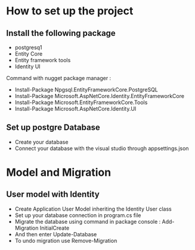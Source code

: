 # How to set up the project

## Install the following package 
- postgresq1
- Entity Core
- Entity framework tools
- Identity UI

Command with nugget package manager : 
- Install-Package Npgsql.EntityFrameworkCore.PostgreSQL
- Install-Package Microsoft.AspNetCore.Identity.EntityFrameworkCore
- Install-Package Microsoft.EntityFrameworkCore.Tools
- Install-Package Microsoft.AspNetCore.Identity.UI

## Set up postgre Database
- Create your database
- Connect your database with the visual studio through appsettings.json

# Model and Migration
## User model with Identity
- Create Application User Model inheriting the Identity User class
- Set up your database connection in program.cs file
- Migrate the database using command in package console : Add-Migration InitialCreate
- And then enter Update-Database
- To undo migration use Remove-Migration

